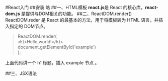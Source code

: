 #React入门
##安装
略
##一、HTML模板
**react.js**是 React 的核心库，**react-dom.js** 是提供与DOM相关的功能。
##二、ReactDOM.render()
ReactDOM.reder 是 React 的最基本的方法，用于将模板转为 HTML 语言，并插入指定的 DOM节点。
>ReactDOM.render(  
>    `<h1>`Hello,world!`</h1>`  
>    document.getElementById('example')  
>    );

上面代码讲一个 h1 标题，插入 example 节点 。

##三、JSX语法


